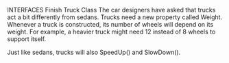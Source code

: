 INTERFACES
Finish Truck Class
The car designers have asked that trucks act a bit differently from sedans. Trucks need a new property called Weight. Whenever a truck is constructed, its number of wheels will depend on its weight. For example, a heavier truck might need 12 instead of 8 wheels to support itself.

Just like sedans, trucks will also SpeedUp() and SlowDown().
